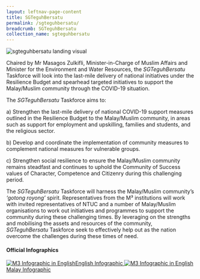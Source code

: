 ```yaml
---
layout: leftnav-page-content
title: SGTeguhBersatu
permalink: /sgteguhbersatu/
breadcrumb: SGTeguhBersatu
collection_name: sgteguhbersatu
---
```

![sgteguhbersatu landing visual](/images/sgteguhbersatu_landing.png)

Chaired by Mr Masagos Zulkifli, Minister-in-Charge of Muslim Affairs and Minister for the Environment and Water Resources, the *SGTeguhBersatu* Taskforce will look into the last-mile delivery of national initiatives under the Resilience Budget and spearhead targeted initiatives to support the Malay/Muslim community through the COVID-19 situation.

The *SGTeguhBersatu* Taskforce aims to:

a)       Strengthen the last-mile delivery of national COVID-19 support measures outlined in the Resilience Budget to the Malay/Muslim community, in areas such as support for employment and upskilling, families and students, and the religious sector.

b)    Develop and coordinate the implementation of community measures to complement national measures for vulnerable groups.

c)     Strengthen social resilience to ensure the Malay/Muslim community remains steadfast and continues to uphold the Community of Success values of Character, Competence and Citizenry during this challenging period.

The *SGTeguhBersatu* Taskforce will harness the Malay/Muslim community’s *‘gotong royong’* spirit. Representatives from the M³ institutions will work with invited representatives of NTUC and a number of Malay/Muslim organisations to work out initiatives and programmes to support the community during these challenging times. By leveraging on the strengths and mobilising the assets and resources of the community, *SGTeguhBersatu* Taskforce seek to effectively help out as the nation overcome the challenges during these times of need.

#### **Official Infographics**

<a href="/images/PDF/sgteguhbersatu_infographic_eng_639kb.pdf" class="project-link no-pdf-icon" target="_blank">
  <img src="/images/sgteguhbersatu_infographic_eng_thumb.jpg" alt="M3 Infographic in English">English Infographic
</a>

<a href="/images/PDF/sgteguhbersatu_infographic_mal_639kb.pdf" class="project-link no-pdf-icon" target="_blank">
  <img src="/images/sgteguhbersatu_infographic_mal.jpg" alt="M3 Infographic in English">Malay Infographic
</a>
